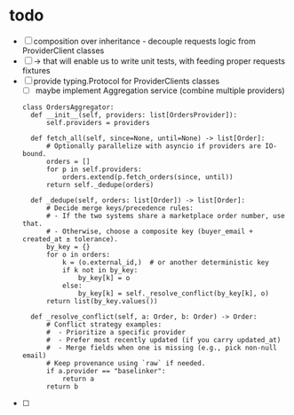 # todo
- [ ] composition over inheritance - decouple requests logic from ProviderClient classes 
- [ ] -> that will enable us to write unit tests, with feeding proper requests fixtures
- [ ] provide typing.Protocol for ProviderClients classes
  - [ ] maybe implement Aggregation service (combine multiple providers)
  ```
  class OrdersAggregator:
    def __init__(self, providers: list[OrdersProvider]):
        self.providers = providers

    def fetch_all(self, since=None, until=None) -> list[Order]:
        # Optionally parallelize with asyncio if providers are IO-bound.
        orders = []
        for p in self.providers:
            orders.extend(p.fetch_orders(since, until))
        return self._dedupe(orders)

    def _dedupe(self, orders: list[Order]) -> list[Order]:
        # Decide merge keys/precedence rules:
        # - If the two systems share a marketplace order number, use that.
        # - Otherwise, choose a composite key (buyer_email + created_at ± tolerance).
        by_key = {}
        for o in orders:
            k = (o.external_id,)  # or another deterministic key
            if k not in by_key:
                by_key[k] = o
            else:
                by_key[k] = self._resolve_conflict(by_key[k], o)
        return list(by_key.values())

    def _resolve_conflict(self, a: Order, b: Order) -> Order:
        # Conflict strategy examples:
        #  - Prioritize a specific provider
        #  - Prefer most recently updated (if you carry updated_at)
        #  - Merge fields when one is missing (e.g., pick non-null email)
        # Keep provenance using `raw` if needed.
        if a.provider == "baselinker":
            return a
        return b

  ```
- [ ] 